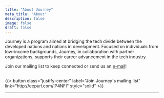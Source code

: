 ```yaml
---
title: "About Journey"
meta_title: "About"
description: false
image: false
draft: false
---
```


Journey is a program aimed at bridging the tech divide between the developed nations and nations in development. Focused on individuals from low-income backgrounds, Journey, in collaboration with partner organizations, supports their career advancement in the tech industry.

Join our mailing list to keep connected or send us an [e-mail](mailto:mariana@opensourcejourney.org)!

<br>
<div class="flex items-center justify-center">
{{< button class="justify-center" label="Join Journey's mailing list" link="http://eepurl.com/iP4NFI" style="solid" >}}
</div>
<hr>